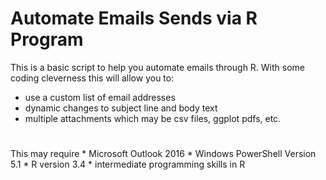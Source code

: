 # Automate Emails Sends via R Program

This is a basic script to help you automate emails through R.  With some coding cleverness this will allow you to:
* use a custom list of email addresses
* dynamic changes to subject line and body text
* multiple attachments which may be csv files, ggplot pdfs, etc.

#

This may require
    * Microsoft Outlook 2016
    * Windows PowerShell Version 5.1
    * R version 3.4
    * intermediate programming skills in R
